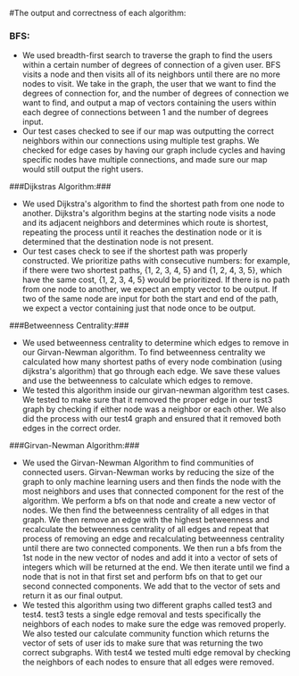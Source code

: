 #The output and correctness of each algorithm:
### BFS: ###

- We used breadth-first search to traverse the graph to find the users within a certain number of degrees of connection of a given user. BFS visits a node and then visits all of its neighbors until there are no more nodes to visit. We take in the graph, the user that we want to find the degrees of connection for, and the number of degrees of connection we want to find, and output a map of vectors containing the users within each degree of connections between 1 and the number of degrees input.
- Our test cases checked to see if our map was outputting the correct neighbors within our connections using multiple test graphs. We checked for edge cases by having our graph include cycles and having specific nodes have multiple connections, and made sure our map would still output the right users.

###Dijkstras Algorithm:###

- We used Dijkstra's algorithm to find the shortest path from one node to another. Dijkstra's algorithm begins at the starting node visits a node and its adjacent neighbors and determines which route is shortest, repeating the process until it reaches the destination node or it is determined that the destination node is not present. 
- Our test cases check to see if the shortest path was properly constructed. We prioritize paths with consecutive numbers: for example, if there were two shortest paths, {1, 2, 3, 4, 5} and {1, 2, 4, 3, 5}, which have the same cost, {1, 2, 3, 4, 5} would be prioritized. If there is no path from one node to another, we expect an empty vector to be output. If two of the same node are input for both the start and end of the path, we expect a vector containing just that node once to be output.

###Betweenness Centrality:###

- We used betweenness centrality to determine which edges to remove in our Girvan-Newman algorithm. To find betweenness centrality we calculated how many shortest paths of every node combination (using dijkstra's algorithm) that go through each edge. We save these values and use the betweenness to calculate which edges to remove.
- We tested this algorithm inside our girvan-newman algorithm test cases. We tested to make sure that it removed the proper edge in our test3 graph by checking if either node was a neighbor or each other. We also did the process with our test4 graph and ensured that it removed both edges in the correct order.

###Girvan-Newman Algorithm:###

- We used the Girvan-Newman Algorithm to find communities of connected users. Girvan-Newman works by reducing the size of the graph to only machine learning users and then finds the node with the most neighbors and uses that connected component for the rest of the algorithm. We perform a bfs on that node and create a new vector of nodes. We then find the betweenness centrality of all edges in that graph. We then remove an edge with the highest betweenness and recalculate the betweenness centrality of all edges and repeat that process of removing an edge and recalculating betweenness centrality until there are two connected components. We then run a bfs from the 1st node in the new vector of nodes and add it into a vector of sets of integers which will be returned at the end. We then iterate until we find a node that is not in that first set and perform bfs on that to get our second connected components. We add that to the vector of sets and return it as our final output.
- We tested this algorithm using two different graphs called test3 and test4. test3 tests a single edge removal and tests specifically the neighbors of each nodes to make sure the edge was removed properly. We also tested our calculate community function which returns the vector of sets of user ids to make sure that was returning the two correct subgraphs. With test4 we tested multi edge removal by checking the neighbors of each nodes to ensure that all edges were removed.

